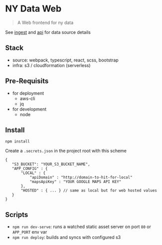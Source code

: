 # NY Data Web
> A Web frontend for ny data

See [ingest](https://github.com/mdm373/ny-data-ingest) and [api](https://github.com/mdm373/ny-data-api) for data source details

## Stack
 * source: webpack, typescript, react, scss, bootstrap
 * infra: s3 / cloudformation (serverless)

## Pre-Requisits
* for deployment
  * aws-cli
  * jq
* for development
  * node

 ## Install
 ```
 npm install
 ```
 Create a `.secrets.json` in the project root with this scheme
 ```
 {
    "S3_BUCKET": "YOUR_S3_BUCKET_NAME",
    "APP_CONFIG" : {
        "LOCAL" : {
            "apiDomain" : "http://domain-to-hit-for-local"
            "mapsApiKey" : "YOUR GOOGLE MAPS API KEY"
        },
        "HOSTED" : { ... } // same as local but for web hosted values
    }
}
 ```


 ## Scripts
 * `npm run dev-serve`: runs a watched static asset server on port `80` or `APP_PORT` env var
 * `npm run deploy`: builds and syncs with configured s3
